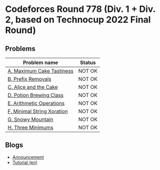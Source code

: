 # Codeforces Round 778 (Div. 1 + Div. 2, based on Technocup 2022 Final Round)

## Problems

|Problem name|Status|
|------------|---------|
| [A. Maximum Cake Tastiness](problems/A._Maximum_Cake_Tastiness.md)|NOT OK|
| [B. Prefix Removals](problems/B._Prefix_Removals.md)|NOT OK|
| [C. Alice and the Cake](problems/C._Alice_and_the_Cake.md)|NOT OK|
| [D. Potion Brewing Class](problems/D._Potion_Brewing_Class.md)|NOT OK|
| [E. Arithmetic Operations](problems/E._Arithmetic_Operations.md)|NOT OK|
| [F. Minimal String Xoration](problems/F._Minimal_String_Xoration.md)|NOT OK|
| [G. Snowy Mountain](problems/G._Snowy_Mountain.md)|NOT OK|
| [H. Three Minimums](problems/H._Three_Minimums.md)|NOT OK|
## Blogs

- [Announcement](blogs/Announcement.md)
- [Tutorial (en)](blogs/Tutorial_(en).md)
